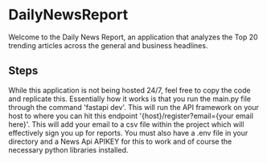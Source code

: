 # DailyNewsReport
Welcome to the Daily News Report, an application that analyzes the Top 20 trending articles across the general and business headlines.

## Steps
While this application is not being hosted 24/7, feel free to copy the code and replicate this. Essentially how it works is that you run the main.py file through the command 
'fastapi dev'. This will run the API framework on your host to where you can hit this endpoint '{host}/register?email={your email here}'. This will add your email to a csv file within the project which will effectively sign you up for reports. You must also have a .env file in your directory and a News Api APIKEY for this to work and of course the necessary python libraries installed.